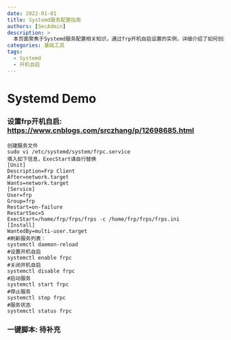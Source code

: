 ```yaml
---
date: 2022-01-01
title: Systemd服务配置指南
authors: [SecAdmin]
description: >
  本页面聚焦于Systemd服务配置相关知识，通过frp开机自启设置的实例，详细介绍了如何创建服务文件、填写关键配置信息，如服务描述、启动依赖、用户与组设置、重启策略以及具体执行命令等。同时还涵盖了刷新服务列表、设置与关闭开机自启、启动与停止服务以及查看服务状态等一系列操作，为用户利用Systemd进行服务管理提供全面且实用的指引，后续还将补充一键脚本相关内容。
categories: 基础工具
tags:
  - Systemd
  - 开机自启
---
```


# Systemd Demo

### 设置frp开机自启: https://www.cnblogs.com/srczhang/p/12698685.html
```
创建服务文件
sudo vi /etc/systemd/system/frpc.service
填入如下信息，ExecStart请自行替换
[Unit]
Description=Frp Client
After=network.target
Wants=network.target
[Service]
User=frp
Group=frp
Restart=on-failure
RestartSec=5
ExecStart=/home/frp/frps/frps -c /home/frp/frps/frps.ini
[Install]
WantedBy=multi-user.target
#刷新服务列表：
systemctl daemon-reload
#设置开机自启
systemctl enable frpc
#关闭开机自启
systemctl disable frpc
#启动服务
systemctl start frpc
#停止服务
systemctl stop frpc
#服务状态
systemctl status frpc
```

### 一键脚本: 待补充
